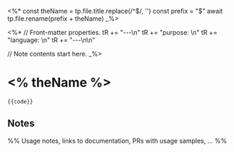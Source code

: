 <%*
const theName = tp.file.title.replace(/^\$/, '')
const prefix = "$"
await tp.file.rename(prefix + theName)
_%>

<%*
// Front-matter properties.
tR += "---\n"
tR += "purpose: \n"
tR += "language: \n"
tR += "---\n\n"

// Note contents start here.
_%>

# <% theName %>

```
{{code}}
```

## Notes

%% Usage notes, links to documentation, PRs with usage samples, ... %%
